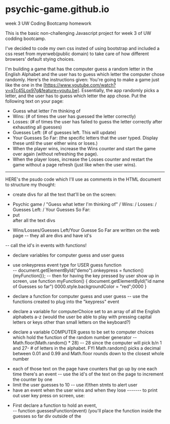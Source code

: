 # psychic-game.github.io
week 3 UW Coding Bootcamp homework

This is the basic non-challenging Javascript project for week 3 of UW codding bootcamp.

I've decided to code my own css insted of using bootstrap  and included a css reset from myerweb(public domain) to take care of how different browsers' default stying choices. 


I'm building a game that has the computer guess a random letter in the English Alphabet and the user has to guess which letter the computer chose randomly. 
Here's the instructions given:
You're going to make a game just like the one in the [https://www.youtube.com/watch?v=qTc45Lox97g&feature=youtu.be]. Essentially, the app randomly picks a letter, and the user has to guess which letter the app chose. Put the following text on your page:
- Guess what letter I'm thinking of
- Wins: (# of times the user has guessed the letter correctly)
- Losses: (# of times the user has failed to guess the letter correctly after exhausting all guesses)
- Guesses Left: (# of guesses left. This will update)
- Your Guesses So Far: (the specific letters that the user typed. Display these until the user either wins or loses.)
- When the player wins, increase the Wins counter and start the game over again (without refreshing the page).
- When the player loses, increase the Losses counter and restart the game without a page refresh (just like when the user wins).
-------------------------------------------------------
HERE's the psudo code which I'll use as comments in the HTML document to structure my thought:
* create divs for all the text that'll be on the screen:
- Psychic game / "Guess what letter I'm thinking of" / Wins: / Losses: / Guesses Left: / Your Guesses So Far:
- put <br> after all the text divs

* Wins/Losses/Guesses Left/Your Guesse So Far are written on the web page
 -- they all are divs and have id's 
 
 -- call the id's in events with functions!
 - declare variables for computer guess and user guess
 - use onkeypress event type for USER guess function  
 -- document.getElementById("demo").onkeypress = function() {myFunction()};
 -- then for having the key pressed by user show up in screen, use 
 function myFunction() {
  document.getElementById("id name of Guesses so far") 0000.style.backgroundColor = "red";0000
}

 - declare a function for computer guess and user guess
 -- use the functions created to plug into the "keypress" event
 - declare a variable for computerChoice set to an array of all the English alphabets a-z
 (would the user be able to play with pressing capital letters or keys other than small letters on the keyboard?)
 - declare a variable COMPUTER guess to be set to computer choices which hold the function of the random number generator -- Math.floor(Math.random() * 28) -- 28 since the computer will pick b/n 1 and 27- # of letters in the alphabet. FYI Math.random() picks a decimal between 0.01 and 0.99 and Math.floor rounds down to the closest whole number


* each of those text on the page have counters that go up by one each time there's an event
-- use the id's of the text on the page to increment the counter by one 
* limit the user guesses to 10
-- use if/then stmts to alert user 
* have an event when the user wins and when they lose 
------- to print out user key press on screen, use: 
- First declare a function to hold an event,  
-- function guessesFunction(event)
            (you'll place the function inside the guesses so far div outside of the <script> tag)
- and inside the function that holds an event, declare a variable to hold the event of a key press
- -- var x = event.key;
- also, inside the function that holds an event, access the HTML document, get element by id for the divs that hold the Guesses so far and use the .innerHTML property to display it
- 
 document.getElementById("id name for Wins/Losses").innerHTML= x
 

* When the player wins, increase the Wins counter and start the game over again (without refreshing the page).\
- use if stmt (w/o else) to increase by 1 [wins++] everytime computerGuess === userGuess
- declare a variable and initialize Wins to 0 to start with
- use a do/while loop to keep increasing the [Wins] counter by one while it's less than or equal to 10
do {
  wins++
}
while (userGuess === ComputerGuess);
* When the player loses, increase the Losses counter and restart the game without a page refresh
- use if stmt (w/o else) to increase by 1 [Loss++] everytime computerGuess !== userGuess
- declare a variable and initialize Loss to 0 to start with 
- use a do/while loop to keep increasing the [loss] counter by one while it's less than or equal to [<=] 10

- do the same getelementbyid to display the increase on the screen for both wins/loss divs

* use CSS to style the page(After the game is operational)